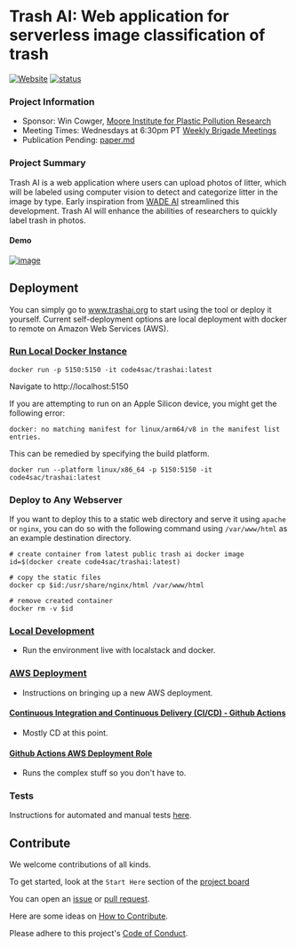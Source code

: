 # Trash AI: Web application for serverless image classification of trash

[![Website](https://img.shields.io/badge/Web-TrashAI.org-blue)](https://www.trashai.org)
[![status](https://joss.theoj.org/papers/6ffbb0f89e6c928dad6908a02639789b/status.svg)](https://joss.theoj.org/papers/6ffbb0f89e6c928dad6908a02639789b)

### Project Information

-   Sponsor: Win Cowger, [Moore Institute for Plastic Pollution Research](https://mooreplasticresearch.org/)
-   Meeting Times: Wednesdays at 6:30pm PT [Weekly Brigade Meetings](https://www.meetup.com/code4sac/)
-   Publication Pending: [paper.md](paper.md)

### Project Summary

Trash AI is a web application where users can upload photos of litter, which will be labeled using computer vision to detect and categorize litter in the image by type. Early inspiration from [WADE AI](https://github.com/letsdoitworld/wade-ai) streamlined this development. Trash AI will enhance the abilities of researchers to quickly label trash in photos.

#### Demo

[![image](https://user-images.githubusercontent.com/26821843/188515526-33e1196b-6830-4187-8fe4-e68b2bd4019e.png)](https://youtu.be/HHrjUpQynUM)

## Deployment

You can simply go to www.trashai.org to start using the tool or deploy it yourself. Current self-deployment options are local deployment with docker to remote on Amazon Web Services (AWS).

### [Run Local Docker Instance](https://hub.docker.com/r/code4sac/trashai)

```
docker run -p 5150:5150 -it code4sac/trashai:latest
```

Navigate to http://localhost:5150

If you are attempting to run on an Apple Silicon device, you might get the following error:

`docker: no matching manifest for linux/arm64/v8 in the manifest list entries.`

This can be remedied by specifying the build platform.

```
docker run --platform linux/x86_64 -p 5150:5150 -it code4sac/trashai:latest
```

### Deploy to Any Webserver

If you want to deploy this to a static web directory and serve it using
`apache` or `nginx`, you can do so with the following command using `/var/www/html`
as an example destination directory.

```
# create container from latest public trash ai docker image
id=$(docker create code4sac/trashai:latest)

# copy the static files
docker cp $id:/usr/share/nginx/html /var/www/html

# remove created container
docker rm -v $id
```

### [Local Development](./docs/localdev.md)

-   Run the environment live with localstack and docker.

### [AWS Deployment](./docs/git-aws-account-setup.md)

-   Instructions on bringing up a new AWS deployment.

#### [Continuous Integration and Continuous Delivery (CI/CD) - Github Actions](./docs/github-actions.md)

-   Mostly CD at this point.

#### [Github Actions AWS Deployment Role](./docs/github-actions-deployment-role.md)

-   Runs the complex stuff so you don't have to.

### Tests
Instructions for automated and manual tests [here](https://github.com/code4sac/trash-ai/tree/production/frontend/__tests__). 

## Contribute

We welcome contributions of all kinds.

To get started, look at the `Start Here` section of the [project board](https://github.com/orgs/code4sac/projects/13)

You can open an [issue](https://github.com/code4sac/trash-ai/issues) or [pull request](https://github.com/code4sac/trash-ai/pulls).

Here are some ideas on [How to Contribute](https://opensource.guide/how-to-contribute/).

Please adhere to this project's [Code of Conduct](https://www.contributor-covenant.org/version/2/1/code_of_conduct/).

